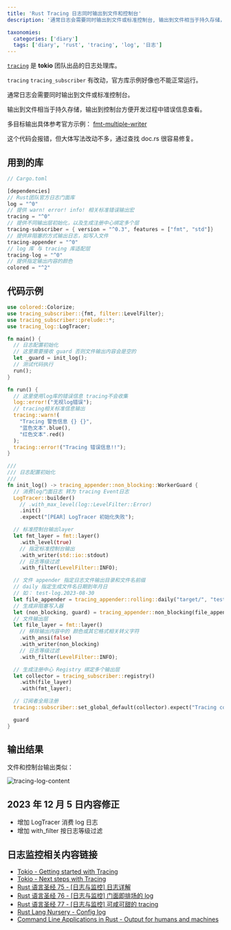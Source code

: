 ```yaml
---
title: 'Rust Tracing 日志同时输出到文件和控制台'
description: '通常日志会需要同时输出到文件或标准控制台, 输出到文件相当于持久存储，输出到控制台方便开发过程中错误信息查看。官方库示例好像不能正常运行'

taxonomies:
  categories: ['diary']
  tags: ['diary', 'rust', 'tracing', 'log', '日志']
---
```


[`tracing`](https://github.com/tokio-rs/tracing) 是 **tokio** 团队出品的日志处理库。

`tracing` `tracing_subscriber` 有改动，官方库示例好像也不能正常运行。

通常日志会需要同时输出到文件或标准控制台。

输出到文件相当于持久存储，输出到控制台方便开发过程中错误信息查看。

多目标输出具体参考官方示例： [fmt-multiple-writer](https://github.com/tokio-rs/tracing/blob/master/examples/examples/fmt-multiple-writers.rs)

这个代码会报错，但大体写法改动不多，通过查找 doc.rs 很容易修复。

## 用到的库

```rust
// Cargo.toml

[dependencies]
// Rust团队官方日志门面库
log = "^0"
// 提供 warn! error! info! 相关标准错误输出宏
tracing = "^0"
// 提供不同输出层初始化，以及生成注册中心绑定多个层
tracing-subscriber = { version = "^0.3", features = ["fmt", "std"]}
// 提供非阻塞的方式输出日志，如写入文件
tracing-appender = "^0"
// log 库 与 tracing 库适配层
tracing-log = "^0"
// 提供指定输出内容的颜色
colored = "^2"
```

## 代码示例

```rust
use colored::Colorize;
use tracing_subscriber::{fmt, filter::LevelFilter};
use tracing_subscriber::prelude::*;
use tracing_log::LogTracer;

fn main() {
  // 日志配置初始化
  // 这里需要接收 guard 否则文件输出内容会是空的
  let _guard = init_log();
  // 测试代码执行
  run();
}

fn run() {
  // 这里使用log库的错误信息 tracing不会收集
  log::error!("无视log错误");
  // tracing相关标准信息输出
  tracing::warn!(
    "Tracing 警告信息 {} {}",
    "蓝色文本".blue(),
    "红色文本".red()
  );
  tracing::error!("Tracing 错误信息!!");
}

///
/// 日志配置初始化
///
fn init_log() -> tracing_appender::non_blocking::WorkerGuard {
  // 消费log门面日志 转为 tracing Event日志
  LogTracer::builder()
    // .with_max_level(log::LevelFilter::Error)
    .init()
    .expect("[PEAR] LogTracer 初始化失败");

  // 标准控制台输出layer
  let fmt_layer = fmt::layer()
    .with_level(true)
    // 指定标准控制台输出
    .with_writer(std::io::stdout)
    // 日志等级过滤
    .with_filter(LevelFilter::INFO);

  // 文件 appender 指定日志文件输出目录和文件名前缀
  // daily 指定生成文件名日期到年月日
  // 如： test-log.2023-08-30
  let file_appender = tracing_appender::rolling::daily("target/", "test-log");
  // 生成非阻塞写入器
  let (non_blocking, guard) = tracing_appender::non_blocking(file_appender);
  // 文件输出层
  let file_layer = fmt::layer()
    // 移除输出内容中的 颜色或其它格式相关转义字符
    .with_ansi(false)
    .with_writer(non_blocking)
    // 日志等级过滤
    .with_filter(LevelFilter::INFO);

  // 生成注册中心 Registry 绑定多个输出层
  let collector = tracing_subscriber::registry()
    .with(file_layer)
    .with(fmt_layer);

  // 订阅者全局注册
  tracing::subscriber::set_global_default(collector).expect("Tracing collect error");

  guard
}

```

## 输出结果

文件和控制台输出类似：

![tracing-log-content](https://cdn.oicnp.com/images/2023/tracing-log.png)

## 2023 年 12 月 5 日内容修正

- 增加 LogTracer 消费 log 日志
- 增加 with_filter 按日志等级过滤

## 日志监控相关内容链接

- [Tokio - Getting started with Tracing](https://tokio.rs/tokio/topics/tracing)
- [Tokio - Next steps with Tracing](https://tokio.rs/tokio/topics/tracing-next-steps)
- [Rust 语言圣经 75 - [日志与监控] 日志详解](https://zhuanlan.zhihu.com/p/496025829)
- [Rust 语言圣经 76 - [日志与监控] 门面即排场的 log](https://zhuanlan.zhihu.com/p/496027284)
- [Rust 语言圣经 77 - [日志与监控] 可咸可甜的 tracing](https://zhuanlan.zhihu.com/p/496028010)
- [Rust Lang Nursery - Config log](https://rust-lang-nursery.github.io/rust-cookbook/development_tools/debugging/config_log.html)
- [Command Line Applications in Rust - Output for humans and machines](https://rust-cli.github.io/book/tutorial/output.html)
